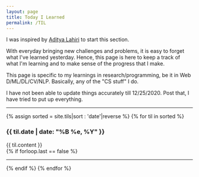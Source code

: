 ```yaml
---
layout: page
title: Today I Learned
permalink: /TIL
---
```

I was inspired by [Aditya Lahiri](https://adityalahiri.github.io) to start this section.

With everyday bringing new challenges and problems, it is easy to forget what I've learned yesterday. Hence, this page is here to keep a track of what I'm learning and to make sense of the progress that I make.

This page is specific to my learnings in research/programming, be it in Web D/ML/DL/CV/NLP. Basically, any of the "CS stuff" I do.

I have not been able to update things accurately till 12/25/2020. Post that, I have tried to put up everything.

*****
{% assign sorted = site.tils|sort : 'date'|reverse %}
{% for til in sorted %}
  <h3>{{ til.date | date: "%B %e, %Y" }}</h3>
  <div>
    {{ til.content }}
  </div>  
  {% if forloop.last == false %}
  <hr>
  {% endif %}
{% endfor %}
